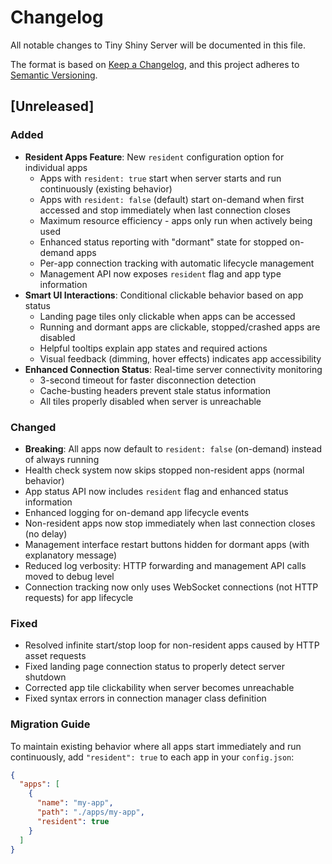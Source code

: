 # Changelog

All notable changes to Tiny Shiny Server will be documented in this file.

The format is based on [Keep a Changelog](https://keepachangelog.com/en/1.0.0/),
and this project adheres to [Semantic Versioning](https://semver.org/spec/v2.0.0.html).

## [Unreleased]

### Added
- **Resident Apps Feature**: New `resident` configuration option for individual apps
  - Apps with `resident: true` start when server starts and run continuously (existing behavior)
  - Apps with `resident: false` (default) start on-demand when first accessed and stop immediately when last connection closes
  - Maximum resource efficiency - apps only run when actively being used
  - Enhanced status reporting with "dormant" state for stopped on-demand apps
  - Per-app connection tracking with automatic lifecycle management
  - Management API now exposes `resident` flag and app type information
- **Smart UI Interactions**: Conditional clickable behavior based on app status
  - Landing page tiles only clickable when apps can be accessed
  - Running and dormant apps are clickable, stopped/crashed apps are disabled
  - Helpful tooltips explain app states and required actions
  - Visual feedback (dimming, hover effects) indicates app accessibility
- **Enhanced Connection Status**: Real-time server connectivity monitoring
  - 3-second timeout for faster disconnection detection
  - Cache-busting headers prevent stale status information
  - All tiles properly disabled when server is unreachable

### Changed
- **Breaking**: All apps now default to `resident: false` (on-demand) instead of always running
- Health check system now skips stopped non-resident apps (normal behavior)
- App status API now includes `resident` flag and enhanced status information
- Enhanced logging for on-demand app lifecycle events
- Non-resident apps now stop immediately when last connection closes (no delay)
- Management interface restart buttons hidden for dormant apps (with explanatory message)
- Reduced log verbosity: HTTP forwarding and management API calls moved to debug level
- Connection tracking now only uses WebSocket connections (not HTTP requests) for app lifecycle

### Fixed
- Resolved infinite start/stop loop for non-resident apps caused by HTTP asset requests
- Fixed landing page connection status to properly detect server shutdown
- Corrected app tile clickability when server becomes unreachable
- Fixed syntax errors in connection manager class definition

### Migration Guide
To maintain existing behavior where all apps start immediately and run continuously, add `"resident": true` to each app in your `config.json`:

```json
{
  "apps": [
    {
      "name": "my-app",
      "path": "./apps/my-app",
      "resident": true
    }
  ]
}
```